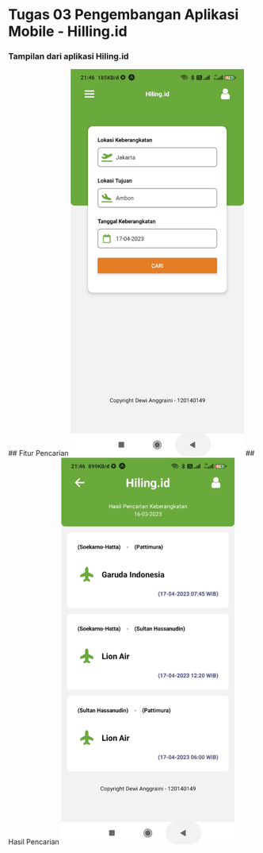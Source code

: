 # Tugas 03 Pengembangan Aplikasi Mobile - Hilling.id
<p align="center">
  <h3>Tampilan dari aplikasi Hiling.id </h3>
  ## Fitur Pencarian
  <img src=" Tampilan\1679064401098.jpg" width="350">
  ## Hasil Pencarian
  <img src="Tampilan\1679064401039.jpg" width="350">
</p>

